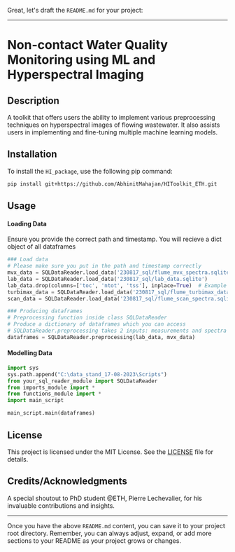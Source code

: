 Great, let's draft the `README.md` for your project:

---

# Non-contact Water Quality Monitoring using ML and Hyperspectral Imaging

## Description
A toolkit that offers users the ability to implement various preprocessing techniques on hyperspectral images of flowing wastewater. It also assists users in implementing and fine-tuning multiple machine learning models.

## Installation
To install the `HI_package`, use the following pip command:
```bash
pip install git+https://github.com/AbhinitMahajan/HIToolkit_ETH.git
```

## Usage

#### Loading Data
Ensure you provide the correct path and timestamp. You will recieve a dict object of all dataframes  

```python
### Load data
# Please make sure you put in the path and timestamp correctly
mvx_data = SQLDataReader.load_data('230817_sql/flume_mvx_spectra.sqlite')
lab_data = SQLDataReader.load_data('230817_sql/lab_data.sqlite')
lab_data.drop(columns=['toc', 'ntot', 'tss'], inplace=True)  # Example of inline data processing
turbimax_data = SQLDataReader.load_data('230817_sql/flume_turbimax_data.sqlite', '2023-05-08T09:00:00', '2023-09-01T00:00:00')
scan_data = SQLDataReader.load_data('230817_sql/flume_scan_spectra.sqlite', '2023-05-08T09:00:00', '2023-09-01T00:00:00')

### Producing dataframes
# Preprocessing function inside class SQLDataReader
# Produce a dictionary of dataframes which you can access 
# SQLDataReader.preprocessing takes 2 inputs: measurements and spectra 
dataframes = SQLDataReader.preprocessing(lab_data, mvx_data)
```

#### Modelling Data

```python
import sys
sys.path.append("C:\data_stand_17-08-2023\Scripts")
from your_sql_reader_module import SQLDataReader
from imports_module import *
from functions_module import *
import main_script

main_script.main(dataframes)
```

## License
This project is licensed under the MIT License. See the [LICENSE](./LICENSE) file for details.

## Credits/Acknowledgments
A special shoutout to PhD student @ETH, Pierre Lechevalier, for his invaluable contributions and insights.

---

Once you have the above `README.md` content, you can save it to your project root directory. Remember, you can always adjust, expand, or add more sections to your README as your project grows or changes.